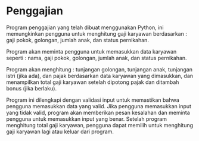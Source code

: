 # Penggajian

Program penggajian yang telah dibuat menggunakan Python, ini memungkinkan pengguna untuk 
menghitung gaji karyawan berdasarkan :
gaji pokok, 
golongan, 
jumlah anak, dan 
status pernikahan. 

Program akan meminta pengguna untuk memasukkan data karyawan seperti :
nama, 
gaji pokok, 
golongan, 
jumlah anak, dan 
status pernikahan. 

Program akan menghitung :
tunjangan golongan, 
tunjangan anak, 
tunjangan istri (jika ada), dan 
pajak berdasarkan data karyawan yang dimasukkan, dan 
menampilkan total gaji karyawan setelah dipotong pajak dan ditambah bonus (jika berlaku).

Program ini dilengkapi dengan validasi input untuk memastikan bahwa pengguna memasukkan data yang valid. 
Jika pengguna memasukkan input yang tidak valid, program akan memberikan pesan kesalahan dan meminta pengguna untuk memasukkan input yang benar. 
Setelah program menghitung total gaji karyawan, pengguna dapat memilih untuk menghitung gaji karyawan lagi atau keluar dari program.
